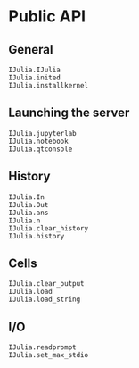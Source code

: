 # Public API


## General

```@docs
IJulia.IJulia
IJulia.inited
IJulia.installkernel
```


## Launching the server

```@docs
IJulia.jupyterlab
IJulia.notebook
IJulia.qtconsole
```


## History

```@docs
IJulia.In
IJulia.Out
IJulia.ans
IJulia.n
IJulia.clear_history
IJulia.history
```


## Cells

```@docs
IJulia.clear_output
IJulia.load
IJulia.load_string
```


## I/O

```@docs
IJulia.readprompt
IJulia.set_max_stdio
```
